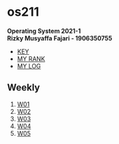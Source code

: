 # os211
**Operating System 2021-1**\
**Rizky Musyaffa Fajari - 1906350755**

* [KEY](https://rizkymusyaffa.github.io/os211/TXT/mypubkey.txt)
* [MY RANK](https://rizkymusyaffa.github.io/os211/TXT/myrank.txt)
* [MY LOG](https://rizkymusyaffa.github.io/os211/TXT/mylog.txt)

## Weekly
1. [W01](W01/)
2. [W02](W02/)
3. [W03](W03/)
4. [W04](W04/)
5. [W05](W05/)
